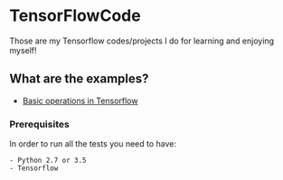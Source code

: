 # TensorFlowCode

Those are my Tensorflow codes/projects I do for learning and enjoying myself!

## What are the examples?
- [Basic operations in Tensorflow](https://github.com/guillem74/TensorFlowCode/blob/master/calculator.py)

### Prerequisites

In order to run all the tests you need to have:

```
- Python 2.7 or 3.5
- Tensorflow
```
